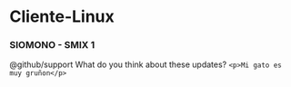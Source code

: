 # Cliente-Linux
### SIOMONO - SMIX 1

@github/support What do you think about these updates?
`<p>Mi gato es muy gruñon</p>`

